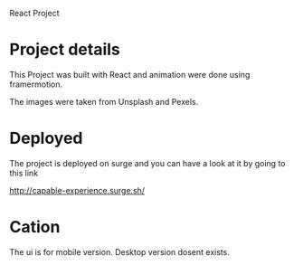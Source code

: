 React Project 

# Project details

This Project was built with React and animation were done using framermotion.

The images were taken from Unsplash and Pexels.


# Deployed 
The project is deployed on surge and you can have a look at it by going to this link

http://capable-experience.surge.sh/


# Cation
The ui is for mobile version. Desktop version dosent exists.
